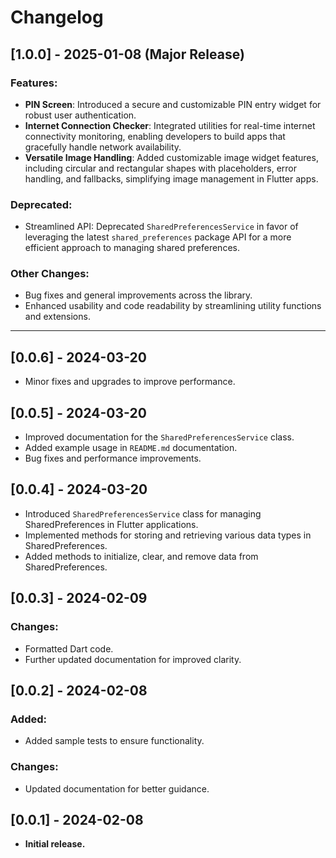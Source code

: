 # Changelog

## [1.0.0] - 2025-01-08 (Major Release)

### **Features:**
- **PIN Screen**: Introduced a secure and customizable PIN entry widget for robust user authentication.
- **Internet Connection Checker**: Integrated utilities for real-time internet connectivity monitoring, enabling developers to build apps that gracefully handle network availability.
- **Versatile Image Handling**: Added customizable image widget features, including circular and rectangular shapes with placeholders, error handling, and fallbacks, simplifying image management in Flutter apps.

### **Deprecated:**
- Streamlined API: Deprecated `SharedPreferencesService` in favor of leveraging the latest `shared_preferences` package API for a more efficient approach to managing shared preferences.

### **Other Changes:**
- Bug fixes and general improvements across the library.
- Enhanced usability and code readability by streamlining utility functions and extensions.

---

## [0.0.6] - 2024-03-20

- Minor fixes and upgrades to improve performance.

## [0.0.5] - 2024-03-20

- Improved documentation for the `SharedPreferencesService` class.
- Added example usage in `README.md` documentation.
- Bug fixes and performance improvements.

## [0.0.4] - 2024-03-20

- Introduced `SharedPreferencesService` class for managing SharedPreferences in Flutter applications.
- Implemented methods for storing and retrieving various data types in SharedPreferences.
- Added methods to initialize, clear, and remove data from SharedPreferences.

## [0.0.3] - 2024-02-09

### **Changes:**
- Formatted Dart code.
- Further updated documentation for improved clarity.

## [0.0.2] - 2024-02-08

### **Added:**
- Added sample tests to ensure functionality.

### **Changes:**
- Updated documentation for better guidance.

## [0.0.1] - 2024-02-08

- **Initial release.**
